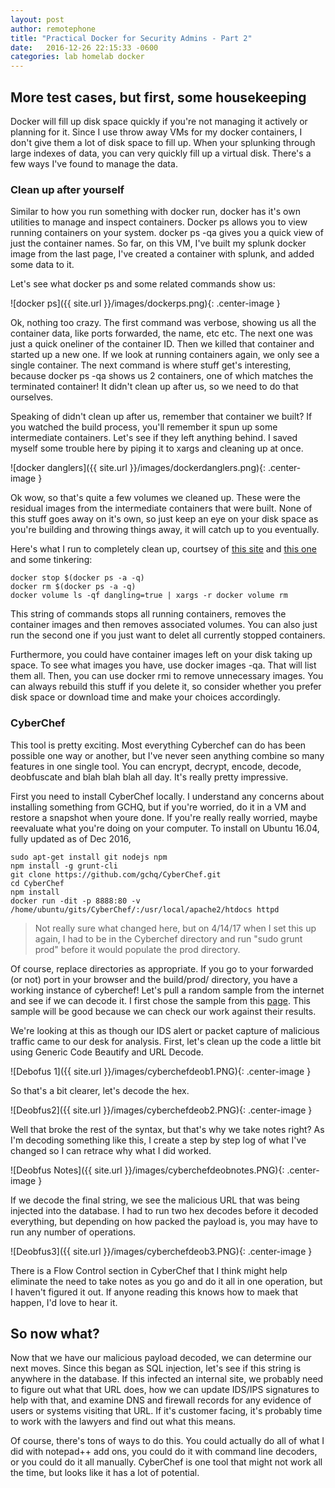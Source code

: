 ```yaml
---
layout: post
author: remotephone
title: "Practical Docker for Security Admins - Part 2"
date:   2016-12-26 22:15:33 -0600
categories: lab homelab docker
---
```


## More test cases, but first, some housekeeping

Docker will fill up disk space quickly if you're not managing it actively or planning for it. Since I use throw away VMs for my docker containers, I don't give them a lot of disk space to fill up. When your splunking through large indexes of data, you can very quickly fill up a virtual disk. There's a few ways I've found to manage the data.

### Clean up after yourself

Similar to how you run something with docker run, docker has it's own utilities to manage and inspect containers. Docker ps allows you to view running containers on your system. docker ps -qa gives you a quick view of just the container names. So far, on this VM, I've built my splunk docker image from the last page, I've created a container with splunk, and added some data to it. 

Let's see what docker ps and some related commands show us:

![docker ps]({{ site.url }}/images/dockerps.png){: .center-image }

Ok, nothing too crazy. The first command was verbose, showing us all the container data, like ports forwarded, the name, etc etc. The next one was just a quick oneliner of the container ID. Then we killed that container and started up a new one. If we look at running containers again, we only see a single container. The next command is where stuff get's interesting, because docker ps -qa shows us 2 containers, one of which matches the terminated container! It didn't clean up after us, so we need to do that ourselves.

Speaking of didn't clean up after us, remember that container we built? If you watched the build process, you'll remember it spun up some intermediate containers. Let's see if they left anything behind. I saved myself some trouble here by piping it to xargs and cleaning up at once.

![docker danglers]({{ site.url }}/images/dockerdanglers.png){: .center-image }

Ok wow, so that's quite a few volumes we cleaned up. These were the residual images from the intermediate containers that were built. None of this stuff goes away on it's own, so just keep an eye on your disk space as you're building and throwing things away, it will catch up to you eventually.

Here's what I run to completely clean up, courtsey of [this site](http://blog.yohanliyanage.com/2015/05/docker-clean-up-after-yourself/) and [this one](https://lebkowski.name/docker-volumes/) and some tinkering:

~~~
docker stop $(docker ps -a -q)
docker rm $(docker ps -a -q)
docker volume ls -qf dangling=true | xargs -r docker volume rm
~~~

This string of commands stops all running containers, removes the container images and then removes associated volumes. You can also just run the second one if you just want to delet all currently stopped containers.

Furthermore, you could have container images left on your disk taking up space. To see what images you have, use docker images -qa. That will list them all. Then, you can use docker rmi to remove unnecessary images. You can always rebuild this stuff if you delete it, so consider whether you prefer disk space or download time and make your choices accordingly. 

### CyberChef

This tool is pretty exciting. Most everything Cyberchef can do has been possible one way or another, but I've never seen anything combine so many features in one single tool. You can encrypt, decrypt, encode, decode, deobfuscate and blah blah blah all day. It's really pretty impressive.

First you need to install CyberChef locally. I understand any concerns about installing something from GCHQ, but if you're worried, do it in a VM and restore a snapshot when youre done. If you're really really worried, maybe reevaluate what you're doing on your computer. To install on Ubuntu 16.04, fully updated as of Dec 2016,

~~~
sudo apt-get install git nodejs npm
npm install -g grunt-cli
git clone https://github.com/gchq/CyberChef.git
cd CyberChef
npm install
docker run -dit -p 8888:80 -v /home/ubuntu/gits/CyberChef/:/usr/local/apache2/htdocs httpd
~~~ 

> Not really sure what changed here, but on 4/14/17 when I set this up again, I had to be in the Cyberchef directory and run "sudo grunt prod" before it would populate the prod directory. 

Of course, replace directories as appropriate. If you go to your forwarded (or not) port in your browser and the build/prod/ directory, you have a working instance of cyberchef! Let's pull a random sample from the internet and see if we can decode it. I first chose the sample from this [page](https://isc.sans.edu/forums/diary/Obfuscated+SQL+Injection+attacks/9397/). This sample will be good because we can check our work against their results. 


We're looking at this as though our IDS alert or packet capture of malicious traffic came to our desk for analysis. First, let's clean up the code a little bit using Generic Code Beautify and URL Decode. 

![Debofus 1]({{ site.url }}/images/cyberchefdeob1.PNG){: .center-image }

So that's a bit clearer, let's decode the hex. 

![Deobfus2]({{ site.url }}/images/cyberchefdeob2.PNG){: .center-image }

Well that broke the rest of the syntax, but that's why we take notes right? As I'm decoding something like this, I create a step by step log of what I've changed so I can retrace why what I did worked. 

![Deobfus Notes]({{ site.url }}/images/cyberchefdeobnotes.PNG){: .center-image }


If we decode the final string, we see the malicious URL that was being injected into the database. I had to run two hex decodes before it decoded everything, but depending on how packed the payload is, you may have to run any number of operations.

![Deobfus3]({{ site.url }}/images/cyberchefdeob3.PNG){: .center-image } 

There is a Flow Control section in CyberChef that I think might help eliminate the need to take notes as you go and do it all in one operation, but I haven't figured it out. If anyone reading this knows how to maek that happen, I'd love to hear it. 

## So now what?

Now that we have our malicious payload decoded, we can determine our next moves. Since this began as SQL injection, let's see if this string is anywhere in the database. If this infected an internal site, we probably need to figure out what that URL does, how we can update IDS/IPS signatures to help with that, and examine DNS and firewall records for any evidence of users or systems visiting that URL. If it's customer facing, it's probably time to work with the lawyers and find out what this means. 

Of course, there's tons of ways to do this. You could actually do all of what I did with notepad++ add ons, you could do it with command line decoders, or you could do it all manually. CyberChef is one tool that might not work all the time, but looks like it has a lot of potential.
 
